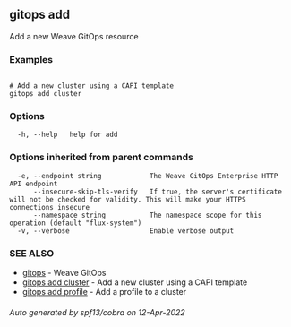 ## gitops add

Add a new Weave GitOps resource

### Examples

```

# Add a new cluster using a CAPI template
gitops add cluster
```

### Options

```
  -h, --help   help for add
```

### Options inherited from parent commands

```
  -e, --endpoint string            The Weave GitOps Enterprise HTTP API endpoint
      --insecure-skip-tls-verify   If true, the server's certificate will not be checked for validity. This will make your HTTPS connections insecure
      --namespace string           The namespace scope for this operation (default "flux-system")
  -v, --verbose                    Enable verbose output
```

### SEE ALSO

* [gitops](gitops.md)	 - Weave GitOps
* [gitops add cluster](gitops_add_cluster.md)	 - Add a new cluster using a CAPI template
* [gitops add profile](gitops_add_profile.md)	 - Add a profile to a cluster

###### Auto generated by spf13/cobra on 12-Apr-2022
